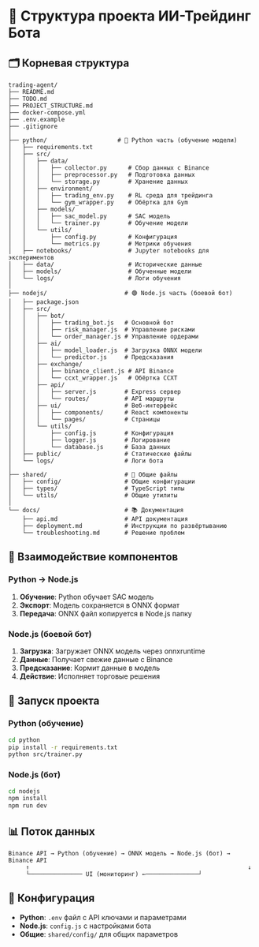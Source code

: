# 📁 Структура проекта ИИ-Трейдинг Бота

## 🗂️ Корневая структура
```
trading-agent/
├── README.md
├── TODO.md
├── PROJECT_STRUCTURE.md
├── docker-compose.yml
├── .env.example
├── .gitignore
│
├── python/                    # 🐍 Python часть (обучение модели)
│   ├── requirements.txt
│   ├── src/
│   │   ├── data/
│   │   │   ├── collector.py      # Сбор данных с Binance
│   │   │   ├── preprocessor.py   # Подготовка данных
│   │   │   └── storage.py        # Хранение данных
│   │   ├── environment/
│   │   │   ├── trading_env.py    # RL среда для трейдинга
│   │   │   └── gym_wrapper.py    # Обёртка для Gym
│   │   ├── models/
│   │   │   ├── sac_model.py      # SAC модель
│   │   │   └── trainer.py        # Обучение модели
│   │   └── utils/
│   │       ├── config.py         # Конфигурация
│   │       └── metrics.py        # Метрики обучения
│   ├── notebooks/                # Jupyter notebooks для экспериментов
│   ├── data/                     # Исторические данные
│   ├── models/                   # Обученные модели
│   └── logs/                     # Логи обучения
│
├── nodejs/                      # 🟢 Node.js часть (боевой бот)
│   ├── package.json
│   ├── src/
│   │   ├── bot/
│   │   │   ├── trading_bot.js   # Основной бот
│   │   │   ├── risk_manager.js  # Управление рисками
│   │   │   └── order_manager.js # Управление ордерами
│   │   ├── ai/
│   │   │   ├── model_loader.js  # Загрузка ONNX модели
│   │   │   └── predictor.js     # Предсказания
│   │   ├── exchange/
│   │   │   ├── binance_client.js # API Binance
│   │   │   └── ccxt_wrapper.js   # Обёртка CCXT
│   │   ├── api/
│   │   │   ├── server.js        # Express сервер
│   │   │   └── routes/          # API маршруты
│   │   ├── ui/                  # Веб-интерфейс
│   │   │   ├── components/      # React компоненты
│   │   │   └── pages/           # Страницы
│   │   └── utils/
│   │       ├── config.js        # Конфигурация
│   │       ├── logger.js        # Логирование
│   │       └── database.js      # База данных
│   ├── public/                  # Статические файлы
│   └── logs/                    # Логи бота
│
├── shared/                      # 🔄 Общие файлы
│   ├── config/                  # Общие конфигурации
│   ├── types/                   # TypeScript типы
│   └── utils/                   # Общие утилиты
│
└── docs/                        # 📚 Документация
    ├── api.md                   # API документация
    ├── deployment.md            # Инструкции по развёртыванию
    └── troubleshooting.md       # Решение проблем
```

## 🔄 Взаимодействие компонентов

### Python → Node.js
1. **Обучение**: Python обучает SAC модель
2. **Экспорт**: Модель сохраняется в ONNX формат
3. **Передача**: ONNX файл копируется в Node.js папку

### Node.js (боевой бот)
1. **Загрузка**: Загружает ONNX модель через onnxruntime
2. **Данные**: Получает свежие данные с Binance
3. **Предсказание**: Кормит данные в модель
4. **Действие**: Исполняет торговые решения

## 🚀 Запуск проекта

### Python (обучение)
```bash
cd python
pip install -r requirements.txt
python src/trainer.py
```

### Node.js (бот)
```bash
cd nodejs
npm install
npm run dev
```

## 📊 Поток данных
```
Binance API → Python (обучение) → ONNX модель → Node.js (бот) → Binance API
     ↑                                                              ↓
     └─────────────── UI (мониторинг) ←───────────────┘
```

## 🔧 Конфигурация
- **Python**: `.env` файл с API ключами и параметрами
- **Node.js**: `config.js` с настройками бота
- **Общие**: `shared/config/` для общих параметров
